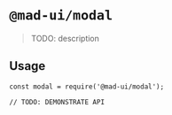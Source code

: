 # `@mad-ui/modal`

> TODO: description

## Usage

```
const modal = require('@mad-ui/modal');

// TODO: DEMONSTRATE API
```
